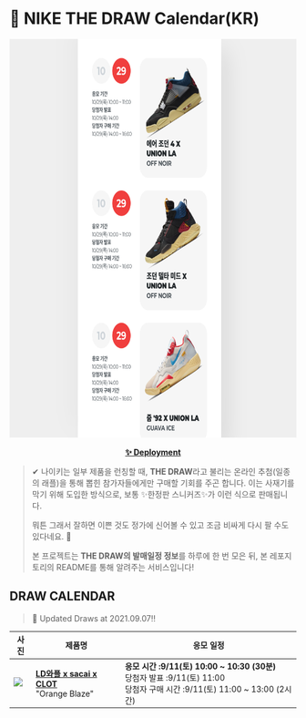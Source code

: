 # 👟 NIKE THE DRAW Calendar(KR)

<div align="center">
  <a href="https://junhoyeo.github.io/NIKE-THE-DRAW-Calendar/">
    <img src="./docs/images/preview.png" alt="Preview image of deployed application" height="700px" width="700px" />
  </a>
</div>

<p align="center">
  <a href="https://junhoyeo.github.io/NIKE-THE-DRAW-Calendar/">
    <strong>✨ Deployment</strong>
  </a>
</p>

> ✔ 나이키는 일부 제품을 런칭할 때, **THE DRAW**라고 불리는 온라인 추첨(일종의 래플)을 통해 뽑힌 참가자들에게만 구매할 기회를 주곤 합니다. 이는 사재기를 막기 위해 도입한 방식으로, 보통 ✨한정판 스니커즈✨가 이런 식으로 판매됩니다.
>
> 뭐튼 그래서 잘하면 이쁜 것도 정가에 신어볼 수 있고 조금 비싸게 다시 팔 수도 있다네요. 🤭
>
> 본 프로젝트는 **THE DRAW의 발매일정 정보**를 하루에 한 번 모은 뒤, 본 레포지토리의 README를 통해 알려주는 서비스입니다!

## DRAW CALENDAR

<!-- DRAW CALENDAR: START -->

> 👟 Updated Draws at 2021.09.07‼️

| 사진 | 제품명 | 응모 일정 |
| --- | ---- | ------- |
| <img src="https://static-breeze.nike.co.kr/kr/ko_kr/cmsstatic/product/DH1347-100/85b4b734-55aa-437a-9bc1-f9d049bfae0c_primary.jpg?snkrBrowse" width="256" /> | <a href="https://www.nike.com/kr/launch/t/men/fw/nike-sportswear/DH1347-100/lvbh14/nike-ldwaffle-s-c"><strong>LD와플 x sacai x CLOT</strong><br /></a> "Orange Blaze" | <strong>응모 시간 :9/11(토) 10:00 ~ 10:30 (30분)</strong><br />당첨자 발표 :9/11(토) 11:00<br />당첨자 구매 시간 :9/11(토) 11:00 ~ 13:00 (2시간) |

<!-- DRAW CALENDAR: END -->
